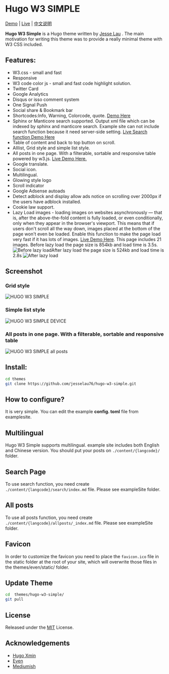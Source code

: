 







# Hugo W3 SIMPLE

[Demo](https://themes.gohugo.io/theme/hugo-w3-simple/) | [Live](https://jesselau.com/) | [中文说明](https://github.com/jesselau76/hugo-w3-simple/blob/master/README-zh.md)


**Hugo W3 Simple** is a Hugo theme written by [Jesse Lau](https://jesselau.com) . The main motivation for writing this theme was to provide a really minimal theme with W3 CSS included. 


## Features:

 - W3.css - small and fast
 - Responsive
 - W3 code color js - small and fast code highlight solution. 
 - Twitter Card
 - Google Analytics
 - Disqus or isso comment system
 - One Signal Push
 - Social share & Bookmark bar
 - Shortcodes:Info, Warning, Colorcode, quote.  [Demo Here](https://jesselau.com/w3-simple-shortcodes-demo/)
 - Sphinx or Manticore search supported. Output xml file which can be indexed by sphinx and manticore search. Example site can not include search function because it need server-side setting. [Live Search function Demo Here](https://jesselau.com/search/)
 - Table of content and back to top button on scroll.
 - Alllist, Grid style and simple list style.
 - All posts in one page. With a filterable, sortable and responsive table powered by w3.js. [Live Demo Here.](https://jesselau.com/en/allposts/)
 - Google translate.
 - Social icon.
 - Multilingual.
 - Glowing style logo
 - Scroll indicator
 - Google Adsense autoads
 - Detect adblock and display allow ads notice on scrolling over 2000px if the users have adblock installed.
 - Cookie law support.
 - Lazy Load images -  loading images on websites asynchronously — that is, after the above-the-fold content is fully loaded, or even conditionally, only when they appear in the browser's viewport. This means that if users don't scroll all the way down, images placed at the bottom of the page won't even be loaded. Enable this function to make the page load very fast if it has lots of images. [Live Demo Here](https://jesselau.com/21-wordpress-plugins-activated-in-my-website/). This page includes 21 images. Before lazy load the page size is 854kb and load time is 3.5s.![Before lazy load](https://raw.githubusercontent.com/jesselau76/hugo-w3-simple/master/images/beforelazyload.png)After lazy load the page size is 524kb and load time is 2.8s
![After lazy load](https://raw.githubusercontent.com/jesselau76/hugo-w3-simple/master/images/afterlazyload.png)

 ## Screenshot
### Grid style 
![HUGO W3 SIMPLE](https://raw.githubusercontent.com/jesselau76/hugo-w3-simple/master/images/tn.png)
### Simple list style
 
![HUGO W3 SIMPLE DEVICE](https://raw.githubusercontent.com/jesselau76/hugo-w3-simple/master/images/device.png)
 
 ### All posts in one page. With a filterable, sortable and responsive table
 
![HUGO W3 SIMPLE all posts](https://raw.githubusercontent.com/jesselau76/hugo-w3-simple/master/images/allposts.png)
 

## Install:
 ```bash
 cd themes
 git clone https://github.com/jesselau76/hugo-w3-simple.git
 ```
 
## How to configure?
 It is very simple. You can edit the example **config. toml** file from examplesite.
 

## Multilingual
Hugo W3 Simple supports multilingual. example site includes both English and Chinese version. You should put your posts on `./content/{langcode}/` folder.

## Search Page

To use search function, you need create `./content/{langcode}/search/index.md` file. Please see exampleSite folder.

## All posts

To use all posts function, you need create `./content/{langcode}/allposts/_index.md` file. Please see exampleSite folder.


## Favicon

In order to customize the favicon you need to place the `favicon.ico` file in the static folder at the root of your site, which will overwrite those files in the themes/even/static/ folder.


## Update Theme

```bash
cd  themes/hugo-w3-simple/
git pull
```

## License

Released under the [MIT](https://github.com/jesselau76/hugo-w3-simple/blob/master/LICENSE) License.

## Acknowledgements

- [Hugo Xmin](https://github.com/yihui/hugo-xmin)
- [Even](https://github.com/olOwOlo/hugo-theme-even)
- [Mediumish](https://github.com/lgaida/mediumish-gohugo-theme)





